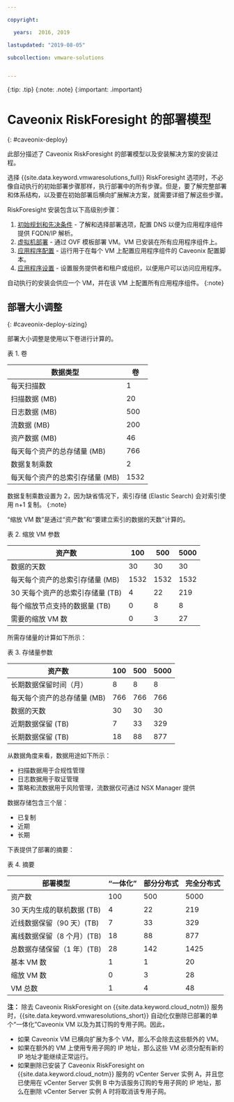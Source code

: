 ```yaml
---

copyright:

  years:  2016, 2019

lastupdated: "2019-08-05"

subcollection: vmware-solutions


---
```


{:tip: .tip}
{:note: .note}
{:important: .important}

# Caveonix RiskForesight 的部署模型
{: #caveonix-deploy}

此部分描述了 Caveonix RiskForesight 的部署模型以及安装解决方案的安装过程。

选择 {{site.data.keyword.vmwaresolutions_full}} RiskForesight 选项时，不必像自动执行的初始部署步骤那样，执行部署中的所有步骤。但是，要了解完整部署和体系结构，以及要在初始部署后横向扩展解决方案，就需要详细了解这些步骤。

RiskForesight 安装包含以下高级别步骤：

1. [初始规划和先决条件](/docs/services/vmwaresolutions/archiref/caveonix?topic=vmware-solutions-caveonix-step1) - 了解和选择部署选项，配置 DNS 以便为应用程序组件提供 FQDN/IP 解析。
2. [虚拟机部署](/docs/services/vmwaresolutions/archiref/caveonix?topic=vmware-solutions-caveonix-step2) - 通过 OVF 模板部署 VM。VM 已安装在所有应用程序组件上。
3. [应用程序配置](/docs/services/vmwaresolutions/archiref/caveonix?topic=vmware-solutions-caveonix-step3) - 运行用于在每个 VM 上配置应用程序组件的 Caveonix 配置脚本。
4. [应用程序设置](/docs/services/vmwaresolutions/archiref/caveonix?topic=vmware-solutions-caveonix-step4) - 设置服务提供者和租户或组织，以便用户可以访问应用程序。

自动执行的安装会供应一个 VM，并在该 VM 上配置所有应用程序组件。
{:note}

## 部署大小调整
{: #caveonix-deploy-sizing}

部署大小调整是使用以下卷进行计算的。

表 1. 卷

|数据类型|卷|
|---|---|
|每天扫描数|1|
|扫描数据 (MB)|20|
|日志数据 (MB)|500|
|流数据 (MB)|200|
|资产数据 (MB)|46|
|每天每个资产的总存储量 (MB)|766|
|数据复制乘数|2|
|每天每个资产的总索引存储量 (MB)|1532|

数据复制乘数设置为 2，因为缺省情况下，索引存储 (Elastic Search) 会对索引使用 n+1 复制。
{:note}

“缩放 VM 数”是通过“资产数”和“要建立索引的数据的天数”计算的。

表 2. 缩放 VM 参数

|资产数|100|500|5000|
|---|---|---|---|
|数据的天数|30|30|30|
|每天每个资产的总索引存储量 (MB)|1532|1532|1532|
|30 天每个资产的总索引存储量 (TB)|4|22|219|
|每个缩放节点支持的数据量 (TB)|0|8|8|
|需要的缩放 VM 数|0|3|27|

所需存储量的计算如下所示：

表 3. 存储量参数

|资产数|100|500|5000|
|---|---|---|---|
|长期数据保留时间（月）|8|8|8|
|每天每个资产的总存储量 (MB)|766|766|766|
|数据的天数|30|30|30|
|近期数据保留 (TB)|7|33|329|
|长期数据保留 (TB)|18|88|877|

从数据角度来看，数据用途如下所示：

-	扫描数据用于合规性管理
-	日志数据用于取证管理
-	策略和流数据用于风险管理，流数据仅可通过 NSX Manager 提供

数据存储包含三个层：

-	已复制
-	近期
-	长期

下表提供了部署的摘要：

表 4. 摘要

|部署模型|“一体化”|部分分布式|完全分布式|
|---|---|---|---|
|资产数|100|500|5000|
|30 天内生成的联机数据 (TB)|4|22|219|
|近线数据保留（90 天）(TB)|7|33|329|
|离线数据保留（8 个月）(TB)|18|88|877|
|总数据存储保留（1 年）(TB)|28|142|1425|
|基本 VM 数|1|1|20|
|缩放 VM 数|0|3|28|
|VM 总数|1|4|48|

**注：**
除去 Caveonix RiskForesight on {{site.data.keyword.cloud_notm}} 服务时，{{site.data.keyword.vmwaresolutions_short}} 自动化仅删除已部署的单个“一体化”Caveonix VM 以及为其订购的专用子网。因此，
* 如果 Caveonix VM 已横向扩展为多个 VM，那么不会除去这些额外的 VM。
* 如果在额外的 VM 上使用专用子网的 IP 地址，那么这些 VM 必须分配有新的 IP 地址才能继续正常运行。
* 如果删除已安装了 Caveonix RiskForesight on {{site.data.keyword.cloud_notm}} 服务的 vCenter Server 实例 A，并且您已使用在 vCenter Server 实例 B 中为该服务订购的专用子网的 IP 地址，那么在删除 vCenter Server 实例 A 时将取消该专用子网。
